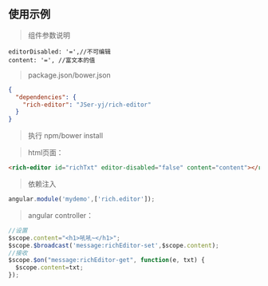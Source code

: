 ## 使用示例   
> 组件参数说明     

    editorDisabled: '=',//不可编辑   
    content: '=', //富文本的值        

> package.json/bower.json   

```json
{
  "dependencies": {
    "rich-editor": "JSer-yj/rich-editor"
  }
}
```    

> 执行 npm/bower install       

> html页面：   

```html
<rich-editor id="richTxt" editor-disabled="false" content="content"></rich-editor>
```


> 依赖注入   
```javascript
angular.module('mydemo',['rich.editor']);  
```

> angular controller： 

```javascript
//设置
$scope.content="<h1>吼吼~</h1>";
$scope.$broadcast('message:richEditor-set',$scope.content);
//接收
$scope.$on("message:richEditor-get", function(e, txt) {
  $scope.content=txt;
});
```
